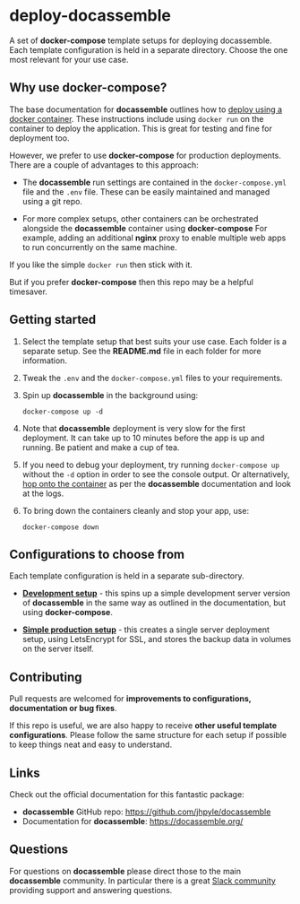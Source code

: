 # deploy-docassemble

A set of **docker-compose** template setups for deploying docassemble. Each template configuration is held in a separate directory. Choose the one most relevant for your use case.

## Why use docker-compose?

The base documentation for **docassemble** outlines how to [deploy using a docker container](https://docassemble.org/docs/docker.html). These instructions include using `docker run` on the container to deploy the application. This is great for testing and fine for deployment too.

However, we prefer to use **docker-compose** for production deployments. There are a couple of advantages to this approach:

- The **docassemble** run settings are contained in the `docker-compose.yml` file and the `.env` file. These can be easily maintained and managed using a git repo.

* For more complex setups, other containers can be orchestrated alongside the **docassemble** container using **docker-compose** For example, adding an additional **nginx** proxy to enable multiple web apps to run concurrently on the same machine.

If you like the simple `docker run` then stick with it.

But if you prefer **docker-compose** then this repo may be a helpful timesaver.

## Getting started

1.  Select the template setup that best suits your use case. Each folder is a separate setup. See the **README.md** file in each folder for more information.

1.  Tweak the `.env` and the `docker-compose.yml` files to your requirements.

1.  Spin up **docassemble** in the background using:

        docker-compose up -d

1.  Note that **docassemble** deployment is very slow for the first deployment. It can take up to 10 minutes before the app is up and running. Be patient and make a cup of tea.

1.  If you need to debug your deployment, try running `docker-compose up` without the `-d` option in order to see the console output. Or alternatively, [hop onto the container](https://docassemble.org/docs/docker.html#troubleshooting) as per the **docassemble** documentation and look at the logs.

1.  To bring down the containers cleanly and stop your app, use:

        docker-compose down

## Configurations to choose from

Each template configuration is held in a separate sub-directory.

- [**Development setup**](https://github.com/ttamg/deploy-docassemble/tree/master/development-setup) - this spins up a simple development server version of **docassemble** in the same way as outlined in the documentation, but using **docker-compose**.

- [**Simple production setup**](https://github.com/ttamg/deploy-docassemble/tree/master/simple-production-setup) - this creates a single server deployment setup, using LetsEncrypt for SSL, and stores the backup data in volumes on the server itself.

## Contributing

Pull requests are welcomed for **improvements to configurations, documentation or bug fixes**.

If this repo is useful, we are also happy to receive **other useful template configurations**. Please follow the same structure for each setup if possible to keep things neat and easy to understand.

## Links

Check out the official documentation for this fantastic package:

- **docassemble** GitHub repo: https://github.com/jhpyle/docassemble
- Documentation for **docassemble**: https://docassemble.org/

## Questions

For questions on **docassemble** please direct those to the main **docassemble** community. In particular there is a great [Slack community](https://join.slack.com/t/docassemble/shared_invite/enQtMjQ0Njc1NDk0NjU2LTUyOGIxMDcxYzg1NGZhNDY5NDI2ZTVkMDhlOGJlNTgzZTUwYzNhYTJiMTJmMDYzYjQ0YWNmNjFiOTE5NmQzMjc) providing support and answering questions.
